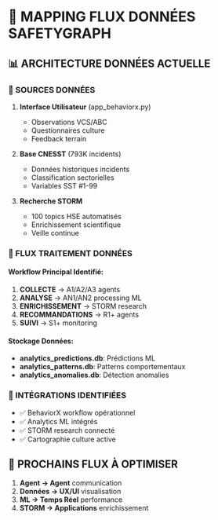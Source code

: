 ﻿# 🔄 MAPPING FLUX DONNÉES SAFETYGRAPH

## 📊 ARCHITECTURE DONNÉES ACTUELLE

### 🎯 SOURCES DONNÉES
1. **Interface Utilisateur** (app_behaviorx.py)
   - Observations VCS/ABC
   - Questionnaires culture
   - Feedback terrain

2. **Base CNESST** (793K incidents)
   - Données historiques incidents
   - Classification sectorielles
   - Variables SST #1-99

3. **Recherche STORM** 
   - 100 topics HSE automatisés
   - Enrichissement scientifique
   - Veille continue

### 🔄 FLUX TRAITEMENT DONNÉES

#### Workflow Principal Identifié:
1. **COLLECTE** → A1/A2/A3 agents
2. **ANALYSE** → AN1/AN2 processing ML  
3. **ENRICHISSEMENT** → STORM research
4. **RECOMMANDATIONS** → R1+ agents
5. **SUIVI** → S1+ monitoring

#### Stockage Données:
- **analytics_predictions.db**: Prédictions ML
- **analytics_patterns.db**: Patterns comportementaux  
- **analytics_anomalies.db**: Détection anomalies

### 🎯 INTÉGRATIONS IDENTIFIÉES
- ✅ BehaviorX workflow opérationnel
- ✅ Analytics ML intégrés
- ✅ STORM research connecté
- ✅ Cartographie culture active

## 🚀 PROCHAINS FLUX À OPTIMISER
1. **Agent → Agent** communication
2. **Données → UX/UI** visualisation  
3. **ML → Temps Réel** performance
4. **STORM → Applications** enrichissement
